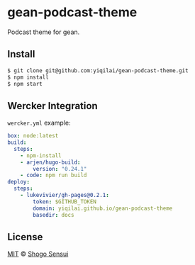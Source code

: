 # gean-podcast-theme

Podcast theme for gean.

## Install

```bash
$ git clone git@github.com:yiqilai/gean-podcast-theme.git
$ npm install
$ npm start
```

## Wercker Integration

`wercker.yml` example:

```yml
box: node:latest
build:
  steps:
    - npm-install
    - arjen/hugo-build:
        version: "0.24.1"
    - code: npm run build
deploy:
  steps:
    - lukevivier/gh-pages@0.2.1:
        token: $GITHUB_TOKEN
        domain: yiqilai.github.io/gean-podcast-theme
        basedir: docs
```

## License

[MIT](https://1000ch.mit-license.org) © [Shogo Sensui](https://github.com/1000ch)